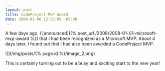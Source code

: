 ```yaml
---
layout: post
title: CodeProject MVP Award
date: 2008-01-06 12:52:09 -05:00
---
```


A few days ago, I [announced]({% post_url /2008/2008-01-01-microsoft-mvp-award %}) that I had been recognized as a Microsoft MVP. About 4 days later, I found out that I had also been awarded a CodeProject MVP.

![](/img/posts/{% page.id %}/image_2.png) 

This is certainly turning out to be a busy and exciting start to the new year!
